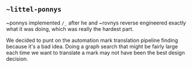 ## `~littel-ponnys`
~ponnys implemented `/_` after he and ~rovnys reverse engineered exactly what it was doing, which was really the hardest part.

We decided to punt on the automation mark translation pipeline finding because it's a bad idea. Doing a graph search that might be fairly large each time we want to translate a mark may not have been the best design decision.